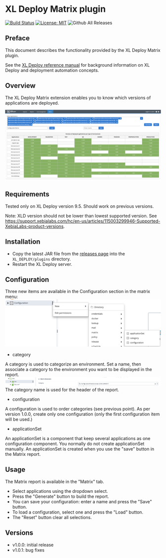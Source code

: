 # XL Deploy Matrix plugin

[![Build Status][matrix-travis-image]][matrix-travis-url]
[![License: MIT][matrix-license-image]][matrix-license-url]
![Github All Releases][matrix-downloads-image]

[matrix-travis-image]: https://travis-ci.org/xebialabs-community/xld-matrix-plugin.svg?branch=master
[matrix-travis-url]: https://travis-ci.org/xebialabs-community/xld-matrix-plugin
[matrix-license-image]: https://img.shields.io/badge/License-MIT-yellow.svg
[matrix-license-url]: https://opensource.org/licenses/MIT
[matrix-downloads-image]: https://img.shields.io/github/downloads/xebialabs-community/xld-matrix-plugin/total.svg

## Preface

This document describes the functionality provided by the XL Deploy Matrix plugin.

See the [XL Deploy reference manual](https://docs.xebialabs.com/xl-deploy) for background information on XL Deploy and deployment automation concepts.  

## Overview

The XL Deploy Matrix extension enables you to know which versions of applications are deployed.

![MatrixUI screenshot](images/matrixUI.png)

## Requirements

Tested only on XL Deploy version 9.5. Should work on previous versions.

Note:  XLD version should not be lower than lowest supported version.  See <https://support.xebialabs.com/hc/en-us/articles/115003299946-Supported-XebiaLabs-product-versions>.

## Installation

* Copy the latest JAR file from the [releases page](https://github.com/xebialabs-community/matrix/releases) into the `XL_DEPLOY/plugins` directory.
* Restart the XL Deploy server.

## Configuration

Three new items are available in the Configuration section in the matrix menu:
![Configuration screenshot](images/configuration.png)

- category

A category is used to categorize an environment. Set a name, then associate a category to the environment you want to be displayed in the report.
![Category screenshot](images/environment.png)
The category name is used for the header of the report.

- configuration

A configuration is used to order categories (see previous point).
As per version 1.0.0, create only one configuration (only the first configuration item will be used.)

- applicationSet

An applicationSet is a component that keep several applications as one configuration component. You normally do not create applicationSet manually. An applicationSet is created when you use the "save" button in the Matrix report.

## Usage

The Matrix report is available in the "Matrix" tab.

- Select applications using the dropdown select.
- Press the "Generate" button to build the report.
- You can save your configuration: enter a name and press the "Save" button.
- To load a configuration, select one and press the "Load" button.
- The "Reset" button clear all selections.

## Versions

- v1.0.0: initial release
- v1.0.1: bug fixes